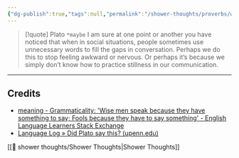 ```yaml
---
{"dg-publish":true,"tags":null,"permalink":"/shower-thoughts/proverbs/wise-men-speak-because-they-have-something-to-say-fools-because-they-have-to-say-something/","dgPassFrontmatter":true}
---
```




> [!quote] Plato `*maybe`
> I am sure at one point or another you have noticed that when in social situations, people sometimes use unnecessary words to fill the gaps in conversation. Perhaps we do this to stop feeling awkward or nervous. Or perhaps it’s because we simply don’t know how to practice stillness in our communication.

---
## Credits
- [meaning - Grammaticality: 'Wise men speak because they have something to say; Fools because they have to say something' - English Language Learners Stack Exchange](https://ell.stackexchange.com/questions/247817/grammaticality-wise-men-speak-because-they-have-something-to-say-fools-becaus)
- [Language Log » Did Plato say this? (upenn.edu)](https://languagelog.ldc.upenn.edu/nll/?p=796)

[[🚿 shower thoughts/Shower Thoughts\|Shower Thoughts]]